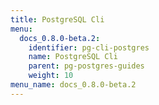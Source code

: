```yaml
---
title: PostgreSQL Cli
menu:
  docs_0.8.0-beta.2:
    identifier: pg-cli-postgres
    name: PostgreSQL Cli
    parent: pg-postgres-guides
    weight: 10
menu_name: docs_0.8.0-beta.2
---
```

